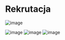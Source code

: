 # Rekrutacja
![image](https://github.com/user-attachments/assets/ff438bdf-7804-4ec8-9f98-ee83899fe59d)

![image](https://github.com/user-attachments/assets/02f49cdd-96ff-4b53-81e2-e505ce5cea4f)
![image](https://github.com/user-attachments/assets/a6b39917-d148-4ef0-a43c-c6d9b0b80257)
![image](https://github.com/user-attachments/assets/94f2a166-29a1-4c66-8b17-a5cfe6b6fa7f)
